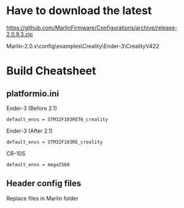 # Have to download the latest
https://github.com/MarlinFirmware/Configurations/archive/release-2.0.9.3.zip

Marlin-2.0.x\config\examples\Creality\Ender-3\CrealityV422


# Build Cheatsheet
## platformio.ini 
Ender-3 (Before 2.1)
````
default_envs = STM32F103RET6_creality
````
Ender-3 (After 2.1)
````
default_envs = STM32F103RE_creality
````

CR-10S
````
default_envs = mega2560
````

## Header config files
Replace files in Marlin folder